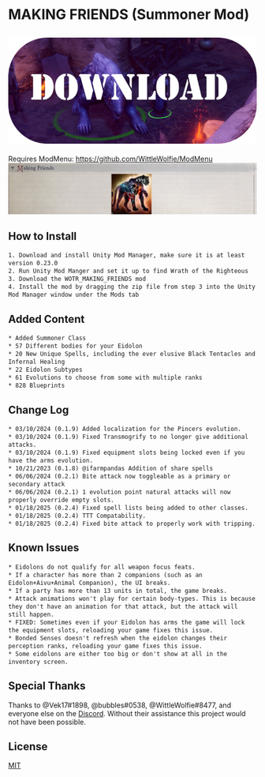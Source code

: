 # MAKING FRIENDS (Summoner Mod)

## [![Download zip](https://github.com/Balkoth-dev/WOTR_MAKING_FRIENDS/blob/master/DownloadButton.png?raw=true "Download zip")](https://github.com/Balkoth-dev/WOTR_MAKING_FRIENDS/releases/latest/download/WOTR_MAKING_FRIENDS.zip)

Requires ModMenu:
https://github.com/WittleWolfie/ModMenu
![alt text](https://github.com/Balkoth-dev/WOTR_MAKING_FRIENDS/blob/master/modmenumakingfriends.png)



## How to Install

```
1. Download and install Unity Mod Manager, make sure it is at least version 0.23.0
2. Run Unity Mod Manger and set it up to find Wrath of the Righteous
3. Download the WOTR_MAKING_FRIENDS mod
4. Install the mod by dragging the zip file from step 3 into the Unity Mod Manager window under the Mods tab
```
## Added Content
```
* Added Summoner Class
* 57 Different bodies for your Eidolon
* 20 New Unique Spells, including the ever elusive Black Tentacles and Infernal Healing
* 22 Eidolon Subtypes
* 61 Evolutions to choose from some with multiple ranks
* 828 Blueprints
```
## Change Log
```
* 03/10/2024 (0.1.9) Added localization for the Pincers evolution.
* 03/10/2024 (0.1.9) Fixed Transmogrify to no longer give additional attacks.
* 03/10/2024 (0.1.9) Fixed equipment slots being locked even if you have the arms evolution.
* 10/21/2023 (0.1.8) @ifarmpandas Addition of share spells 
* 06/06/2024 (0.2.1) Bite attack now toggleable as a primary or secondary attack
* 06/06/2024 (0.2.1) 1 evolution point natural attacks will now properly override empty slots. 
* 01/18/2025 (0.2.4) Fixed spell lists being added to other classes.
* 01/18/2025 (0.2.4) TTT Compatability.
* 01/18/2025 (0.2.4) Fixed bite attack to properly work with tripping.
```

## Known Issues
```
* Eidolons do not qualify for all weapon focus feats.
* If a character has more than 2 companions (such as an Eidolon+Aivu+Animal Companion), the UI breaks.
* If a party has more than 13 units in total, the game breaks.
* Attack animations won't play for certain body-types. This is because they don't have an animation for that attack, but the attack will still happen.
* FIXED: Sometimes even if your Eidolon has arms the game will lock the equipment slots, reloading your game fixes this issue.
* Bonded Senses doesn't refresh when the eidolon changes their perception ranks, reloading your game fixes this issue.
* Some eidolons are either too big or don't show at all in the inventory screen.
```
## Special Thanks
Thanks to @Vek17#1898, @bubbles#0538, @WittleWolfie#8477, and everyone else on the [Discord](https://discord.gg/owlcat). Without their assistance this project would not have been possible.


## License
[MIT](https://choosealicense.com/licenses/mit/)
